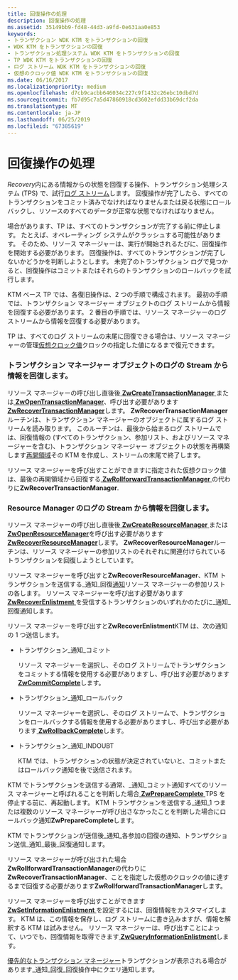 ```yaml
---
title: 回復操作の処理
description: 回復操作の処理
ms.assetid: 35149bb9-fd48-44d3-a9fd-0e631aa0e853
keywords:
- トランザクション WDK KTM をトランザクションの回復
- WDK KTM をトランザクションの回復
- トランザクション処理システム WDK KTM をトランザクションの回復
- TP WDK KTM をトランザクションの回復
- ログ ストリーム WDK KTM をトランザクションの回復
- 仮想のクロック値 WDK KTM をトランザクションの回復
ms.date: 06/16/2017
ms.localizationpriority: medium
ms.openlocfilehash: d7cb9cacbb646034c227c9f1432c26ebc10dbd7d
ms.sourcegitcommit: fb7d95c7a5d47860918cd3602efdd33b69dcf2da
ms.translationtype: MT
ms.contentlocale: ja-JP
ms.lasthandoff: 06/25/2019
ms.locfileid: "67385619"
---
```

# <a name="handling-recovery-operations"></a>回復操作の処理


*Recovery*内にある情報からの状態を回復する操作、トランザクション処理システム (TPS) で、試行[ログ ストリーム](using-log-streams-with-ktm.md)します。 回復操作が完了したら、すべてのトランザクションをコミット済みでなければなりませんまたは戻る状態にロールバックし、リソースのすべてのデータが正常な状態でなければなりません。

場合があります、TP は、すべてのトランザクションが完了する前に停止します。 たとえば、オペレーティング システムがクラッシュする可能性があります。 そのため、リソース マネージャーは、実行が開始されるたびに、回復操作を開始する必要があります。 回復操作は、すべてのトランザクションが完了しないかどうかを判断しようとします。 未完了のトランザクション ログで見つかると、回復操作はコミットまたはそれらのトランザクションのロールバックを試行します。

KTM ベース TP では、各復旧操作は、2 つの手順で構成されます。 最初の手順では、トランザクション マネージャー オブジェクトのログ ストリームから情報を回復する必要があります。 2 番目の手順では、リソース マネージャーのログ ストリームから情報を回復する必要があります。

TP は、すべてのログ ストリームの末尾に回復できる場合は、リソース マネージャーの管理[仮想クロック値](using-virtual-clock-values.md)クロックの指定した値になるまで復元できます。

### <a name="recovering-information-from-a-transaction-manager-objects-log-stream"></a>トランザクション マネージャー オブジェクトのログの Stream から情報を回復します。

リソース マネージャーの呼び出し直後後[ **ZwCreateTransactionManager** ](https://docs.microsoft.com/windows-hardware/drivers/ddi/content/wdm/nf-wdm-ntcreatetransactionmanager)または[ **ZwOpenTransactionManager**](https://docs.microsoft.com/windows-hardware/drivers/ddi/content/wdm/nf-wdm-ntopentransactionmanager)、呼び出す必要があります[ **ZwRecoverTransactionManager**](https://docs.microsoft.com/windows-hardware/drivers/ddi/content/wdm/nf-wdm-ntrecovertransactionmanager)します。 **ZwRecoverTransactionManager**ルーチンは、トランザクション マネージャーのオブジェクトに属するログ ストリームを読み取ります。 このルーチンは、最後から始まるログ ストリームでは、回復情報の (すべてのトランザクション、参加リスト、およびリソース マネージャーを含む)、トランザクション マネージャー オブジェクトの状態を再構築します[再開領域](reading-restart-records-from-a-clfs-stream.md)その KTM を作成し、ストリームの末尾で終了します。

リソース マネージャーを呼び出すことができますに指定された仮想クロック値は、最後の再開領域から回復する[ **ZwRollforwardTransactionManager** ](https://docs.microsoft.com/windows-hardware/drivers/ddi/content/wdm/nf-wdm-ntrollforwardtransactionmanager)の代わりに**ZwRecoverTransactionManager**.

### <a name="recovering-information-from-a-resource-managers-log-stream"></a>Resource Manager のログの Stream から情報を回復します。

リソース マネージャーの呼び出し直後後[ **ZwCreateResourceManager** ](https://docs.microsoft.com/windows-hardware/drivers/ddi/content/wdm/nf-wdm-ntcreateresourcemanager)または[ **ZwOpenResourceManager**](https://docs.microsoft.com/windows-hardware/drivers/ddi/content/wdm/nf-wdm-ntopenresourcemanager)を呼び出す必要があります[**ZwRecoverResourceManager**](https://docs.microsoft.com/windows-hardware/drivers/ddi/content/wdm/nf-wdm-ntrecoverresourcemanager)します。 **ZwRecoverResourceManager**ルーチンは、リソース マネージャーの参加リストのそれぞれに関連付けられているトランザクションを回復しようとしています。

リソース マネージャーを呼び出すと**ZwRecoverResourceManager**、KTM トランザクションを送信する\_通知\_回復[通知](transaction-notifications.md)リソース マネージャーの参加リストの各します。 リソース マネージャーを呼び出す必要があります[ **ZwRecoverEnlistment** ](https://docs.microsoft.com/windows-hardware/drivers/ddi/content/wdm/nf-wdm-ntrecoverenlistment)を受信するトランザクションのいずれかのたびに\_通知\_回復通知します。

リソース マネージャーを呼び出すと**ZwRecoverEnlistment**KTM は、次の通知の 1 つ送信します。

-   トランザクション\_通知\_コミット

    リソース マネージャーを選択し、そのログ ストリームでトランザクションをコミットする情報を使用する必要がありますし、呼び出す必要があります[ **ZwCommitComplete**](https://docs.microsoft.com/windows-hardware/drivers/ddi/content/wdm/nf-wdm-ntcommitcomplete)します。

-   トランザクション\_通知\_ロールバック

    リソース マネージャーを選択し、そのログ ストリームで、トランザクションをロールバックする情報を使用する必要がありますし、呼び出す必要があります[ **ZwRollbackComplete**](https://docs.microsoft.com/windows-hardware/drivers/ddi/content/wdm/nf-wdm-ntrollbackcomplete)します。

-   トランザクション\_通知\_INDOUBT

    KTM では、トランザクションの状態が決定されていないと、コミットまたはロールバック通知を後で送信されます。

KTM でトランザクションを送信する通常、\_通知\_コミット通知すべてのリソース マネージャーと呼ばれることを判断した場合[ **ZwPrepareComplete** ](https://docs.microsoft.com/windows-hardware/drivers/ddi/content/wdm/nf-wdm-ntpreparecomplete) TPS を停止する前に、再起動します。 KTM トランザクションを送信する\_通知\_1 つまたは複数のリソース マネージャーが呼び出さなかったことを判断した場合にロールバック通知**ZwPrepareComplete**します。

KTM でトランザクションが送信後\_通知\_各参加の回復の通知、トランザクション送信\_通知\_最後\_回復通知します。

リソース マネージャーが呼び出された場合**ZwRollforwardTransactionManager**の代わりに**ZwRecoverTransactionManager**、ことを指定した仮想のクロックの値に達するまで回復する必要があります**ZwRollforwardTransactionManager**します。

リソース マネージャーを呼び出すことができます[ **ZwSetInformationEnlistment** ](https://docs.microsoft.com/windows-hardware/drivers/ddi/content/wdm/nf-wdm-ntsetinformationenlistment)を設定するには、回復情報をカスタマイズします。 KTM は、この情報を保存し、ログ ストリームに書き込みますが、情報を解釈する KTM は試みません。 リソース マネージャーは、呼び出すことによって、いつでも、回復情報を取得できます[ **ZwQueryInformationEnlistment**](https://docs.microsoft.com/windows-hardware/drivers/ddi/content/wdm/nf-wdm-ntqueryinformationenlistment)します。

[優先的なトランザクション マネージャー](creating-a-superior-transaction-manager.md)トランザクションが表示される場合があります\_通知\_回復\_回復操作中にクエリ通知します。

 

 




